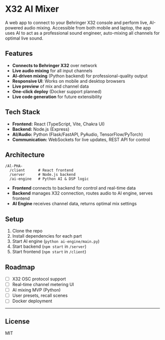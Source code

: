 # X32 AI Mixer

A web app to connect to your Behringer X32 console and perform live, AI-powered audio mixing. Accessible from both mobile and laptop, the app uses AI to act as a professional sound engineer, auto-mixing all channels for optimal live sound.

## Features

- **Connects to Behringer X32** over network
- **Live audio mixing** for all input channels
- **AI-driven mixing** (Python backend) for professional-quality output
- **Responsive UI**: Works on mobile and desktop browsers
- **Live preview** of mix and channel data
- **One-click deploy** (Docker support planned)
- **Live code generation** for future extensibility

## Tech Stack

- **Frontend:** React (TypeScript, Vite, Chakra UI)
- **Backend:** Node.js (Express)
- **AI/Audio:** Python (Flask/FastAPI, PyAudio, TensorFlow/PyTorch)
- **Communication:** WebSockets for live updates, REST API for control

## Architecture

```
/Al-PHA-
  /client      # React frontend
  /server      # Node.js backend
  /ai-engine   # Python AI & DSP logic
```

- **Frontend** connects to backend for control and real-time data
- **Backend** manages X32 connection, routes audio to AI engine, serves frontend
- **AI Engine** receives channel data, returns optimal mix settings

## Setup

1. Clone the repo
2. Install dependencies for each part
3. Start AI engine (`python ai-engine/main.py`)
4. Start backend (`npm start` in `/server`)
5. Start frontend (`npm start` in `/client`)

## Roadmap

- [ ] X32 OSC protocol support
- [ ] Real-time channel metering UI
- [ ] AI mixing MVP (Python)
- [ ] User presets, recall scenes
- [ ] Docker deployment

---

## License

MIT